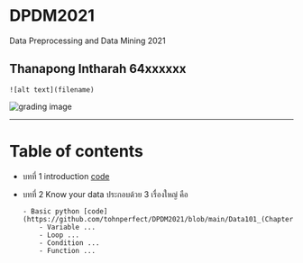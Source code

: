 # DPDM2021
Data Preprocessing and Data Mining 2021

## Thanapong Intharah 64xxxxxx

```![alt text](filename)```

![grading image](DPDM21.JPG)


-------------------------------
# Table of contents

* บทที่ 1 introduction [code](https://github.com/tohnperfect/DPDM2021/blob/main/intro.ipynb)
* บทที่ 2 Know your data 
      ประกอบด้วย 3 เรื่องใหญ่ คือ
      
      - Basic python [code](https://github.com/tohnperfect/DPDM2021/blob/main/Data101_(Chapter2).ipynb)
          - Variable ...
          - Loop ...
          - Condition ...
          - Function ...

